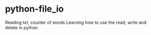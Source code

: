 # python-file_io
Reading txt, counter of words
Learning how to use the read, write and delete in python
